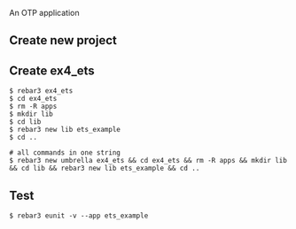 An OTP application

Create new project
----	
Create ex4_ets
----	
	$ rebar3 ex4_ets
	$ cd ex4_ets
	$ rm -R apps
	$ mkdir lib
	$ cd lib
	$ rebar3 new lib ets_example
	$ cd ..
	
	# all commands in one string
	$ rebar3 new umbrella ex4_ets && cd ex4_ets && rm -R apps && mkdir lib && cd lib && rebar3 new lib ets_example && cd ..

Test
-----
	$ rebar3 eunit -v --app ets_example

